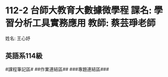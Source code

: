 112-2 台師大教育大數據微學程
課名: 學習分析工具實務應用
教師: 蔡芸琤老師
================
姓名: 王心妤

英語系114級
----------------

#課程筆記區#
##作業連結區##
###專題連結區###
